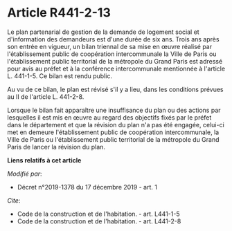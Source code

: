 # Article R441-2-13

Le plan partenarial de gestion de la demande de logement social et d'information des demandeurs est d'une durée de six ans.
Trois ans après son entrée en vigueur, un bilan triennal de sa mise en œuvre réalisé par l'établissement public de
coopération intercommunale la Ville de Paris ou l'établissement public territorial de la métropole du Grand Paris est adressé
pour avis au préfet et à la conférence intercommunale mentionnée à l'article L. 441-1-5. Ce bilan est rendu public.

Au vu de ce bilan, le plan est révisé s'il y a lieu, dans les conditions prévues au II de l'article L. 441-2-8.

Lorsque le bilan fait apparaître une insuffisance du plan ou des actions par lesquelles il est mis en œuvre au regard des
objectifs fixés par le préfet dans le département et que la révision du plan n'a pas été engagée, celui-ci met en demeure
l'établissement public de coopération intercommunale, la Ville de Paris ou l'établissement public territorial de la métropole
du Grand Paris de lancer la révision du plan.

**Liens relatifs à cet article**

_Modifié par_:

  - Décret n°2019-1378 du 17 décembre 2019 - art. 1

_Cite_:

  - Code de la construction et de l'habitation. - art. L441-1-5
  - Code de la construction et de l'habitation. - art. L441-2-8
